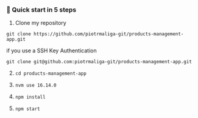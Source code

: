 ### 🚀 Quick start in 5 steps

1. Clone my repository

```
git clone https://github.com/piotrmaliga-git/products-management-app.git
```

if you use a SSH Key Authentication

```
git clone git@github.com:piotrmaliga-git/products-management-app.git
```

2. `cd products-management-app`

3. `nvm use 16.14.0`

4. `npm install`

5. `npm start`
